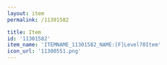 ```yaml
---
layout: item
permalink: /11301582

title: Item
id: '11301582'
item_name: 'ITEMNAME_11301582_NAME:[F]Level70Item'
icon_url: '11300551.png'
---
```

